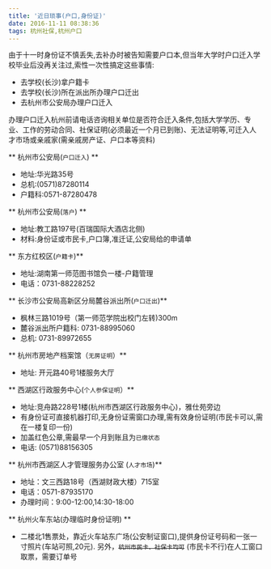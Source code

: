 ```yaml
---
title: '近日琐事(户口,身份证)'
date: 2016-11-11 08:38:36
tags: 杭州社保,杭州户口
---
```


由于十一时身份证不慎丢失,去补办时被告知需要户口本,但当年大学时户口迁入学校毕业后没再关注过,索性一次性搞定这些事情:
* 去学校(长沙)拿户籍卡
* 去学校(长沙)所在派出所办理户口迁出
* 去杭州市公安局办理户口迁入

<!-- more -->
办理户口迁入杭州前请电话咨询相关单位是否符合迁入条件,包括大学学历、专业、工作的劳动合同、社保证明(必须最近一个月已到账)、无法证明等,可迁入人才市场或亲戚家(需亲戚房产证、户口本等资料)

** 杭州市公安局(`户口迁入`) **
- 地址:华光路35号
- 总机:(0571)87280114
- 户籍科:0571-87280478

** 杭州市公安局(`落户`) **
- 地址:教工路197号(百瑞国际大酒店北侧)
- 材料:身份证或市民卡,户口簿,准迁证,公安局给的申请单

** 东方红校区(`户籍卡`)**
- 地址:湖南第一师范图书馆负一楼-户籍管理
- 电话：0731-88228252

** 长沙市公安局高新区分局麓谷派出所(`户口迁出`)**
- 枫林三路1019号（第一师范学院出校门左转)300m
- 麓谷派出所户籍科: 0731-88995060
- 总机: 0731-89972655

** 杭州市房地产档案馆（`无房证明`）**
- 地址: 开元路40号1楼服务大厅

** 西湖区行政服务中心(`个人参保证明`）**
- 地址:竞舟路228号1楼(杭州市西湖区行政服务中心)，雅仕苑旁边
- 有身份证可直接机器打印,无身份证需窗口办理,需有效身份证明(市民卡可以,需在一楼复印一份)
- 加盖红色公章,需最早一个月到账且为`已缴状态`
- 电话: (0571)88156305

** 杭州市西湖区人才管理服务办公室 (`人才市场`)**
- 地址：文三西路18号（西湖财政大楼）715室
- 电话：0571-87935170
- 办理时间：9:00-12:00,14:30-18:00

** 杭州火车东站(办理临时身份证明) **
- 二楼北1售票处，靠近火车站东广场(公安制证窗口),提供身份证号码和一张一寸照片(车站可照,20元).
另外，~~`杭州市民卡、社保卡均可`~~ (市民卡不行)在人工窗口取票，需要订单号
